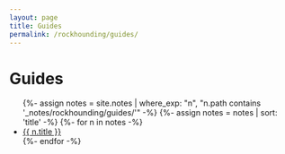 ```yaml
---
layout: page
title: Guides
permalink: /rockhounding/guides/
---
```


<h1>Guides</h1>

<ul>
  {%- assign notes = site.notes | where_exp: "n", "n.path contains '_notes/rockhounding/guides/'" -%}
  {%- assign notes = notes | sort: 'title' -%}
  {%- for n in notes -%}
    <li><a class="internal-link" href="{{ n.url | relative_url | uri_escape }}">{{ n.title }}</a></li>
  {%- endfor -%}
</ul>

